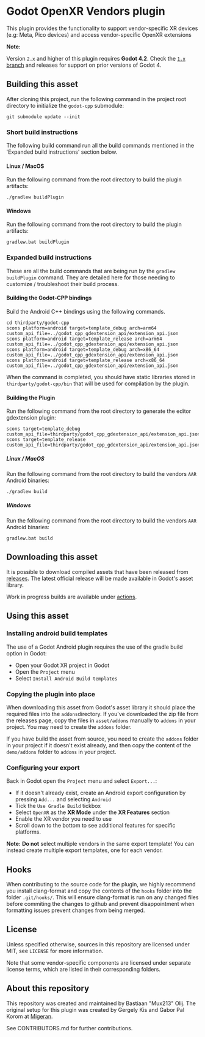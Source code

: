 # Godot OpenXR Vendors plugin

This plugin provides the functionality to support vendor-specific XR
devices (e.g: Meta, Pico devices) and access vendor-specific OpenXR extensions

**Note:**

Version `2.x` and higher of this plugin requires **Godot 4.2**.
Check the [`1.x` branch](https://github.com/GodotVR/godot_openxr_vendors/tree/1.x) and releases
for support on prior versions of Godot 4.

## Building this asset

After cloning this project, run the following command in the project root directory to initialize
the `godot-cpp` submodule:
```
git submodule update --init
```

### Short build instructions

The following build command run all the build commands mentioned in the 'Expanded build instructions' section below.

#### Linux / MacOS
Run the following command from the root directory to build the plugin artifacts:
```
./gradlew buildPlugin
```

#### Windows
Run the following command from the root directory to build the plugin artifacts:
```
gradlew.bat buildPlugin
```

### Expanded build instructions

These are all the build commands that are being run by the `gradlew buildPlugin` command.
They are detailed here for those needing to customize / troubleshoot their build process.

#### Building the Godot-CPP bindings
Build the Android C++ bindings using the following commands.
```
cd thirdparty/godot-cpp
scons platform=android target=template_debug arch=arm64 custom_api_file=../godot_cpp_gdextension_api/extension_api.json
scons platform=android target=template_release arch=arm64 custom_api_file=../godot_cpp_gdextension_api/extension_api.json
scons platform=android target=template_debug arch=x86_64 custom_api_file=../godot_cpp_gdextension_api/extension_api.json
scons platform=android target=template_release arch=x86_64 custom_api_file=../godot_cpp_gdextension_api/extension_api.json
```

When the command is completed, you should have static libraries stored in `thirdparty/godot-cpp/bin`
that will be used for compilation by the plugin.

#### Building the Plugin
Run the following command from the root directory to generate the editor gdextension plugin:
```
scons target=template_debug custom_api_file=thirdparty/godot_cpp_gdextension_api/extension_api.json
scons target=template_release custom_api_file=thirdparty/godot_cpp_gdextension_api/extension_api.json
```

##### Linux / MacOS
Run the following command from the root directory to build the vendors `AAR` Android binaries:
```
./gradlew build
```

##### Windows
Run the following command from the root directory to build the vendors `AAR` Android binaries:
```
gradlew.bat build
```

## Downloading this asset

It is possible to download compiled assets that have been released from [releases](https://github.com/GodotVR/godot_openxr_vendors/releases).
The latest official release will be made available in Godot's asset library.

Work in progress builds are available under [actions](https://github.com/GodotVR/godot_openxr_vendors/actions).

## Using this asset

### Installing android build templates

The use of a Godot Android plugin requires the use of the gradle build option in Godot:
- Open your Godot XR project in Godot
- Open the `Project` menu
- Select `Install Android Build templates`

### Copying the plugin into place

When downloading this asset from Godot's asset library it should place the required files into
the `addons`directory.
If you've downloaded the zip file from the releases page, copy the files in `asset/addons`
manually to `addons` in your project. You may need to create the `addons` folder.

If you have build the asset from source, you need to create the `addons` folder in your project
if it doesn't exist already, and then copy the content of the `demo/addons` folder to `addons`
in your project.

### Configuring your export

Back in Godot open the `Project` menu and select `Export...`:
- If it doesn't already exist, create an Android export configuration by pressing `Add...` and
selecting `Android`
- Tick the `Use Gradle Build` tickbox
- Select `OpenXR` as the **XR Mode** under the **XR Features** section
- Enable the XR vendor you need to use
- Scroll down to the bottom to see additional features for specific platforms.

**Note:**
**Do not** select multiple vendors in the same export template!
You can instead create multiple export templates, one for each vendor.

## Hooks

When contributing to the source code for the plugin, we highly recommend you install clang-format and copy the contents of the `hooks` folder into the folder `.git/hooks/`.
This will ensure clang-format is run on any changed files before commiting the changes to github and prevent disappointment when formatting issues prevent changes from being merged.

## License

Unless specified otherwise, sources in this repository are licensed under MIT, see `LICENSE` for more information.

Note that some vendor-specific components are licensed under separate license terms, which are listed in their corresponding folders.

## About this repository

This repository was created and maintained by Bastiaan "Mux213" Olij. The original setup for this plugin was created by Gergely Kis and Gabor Pal Korom at [Migeran](https://migeran.com).

See CONTRIBUTORS.md for further contributions.
